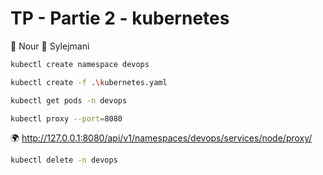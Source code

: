 
# TP - Partie 2 - kubernetes

:construction_worker: Nour :construction_worker: Sylejmani

```sh
kubectl create namespace devops
```

```sh
kubectl create -f .\kubernetes.yaml
```

```sh
kubectl get pods -n devops
```

```sh
kubectl proxy --port=8080
```

:earth_africa: http://127.0.0.1:8080/api/v1/namespaces/devops/services/node/proxy/

```sh
kubectl delete -n devops
```